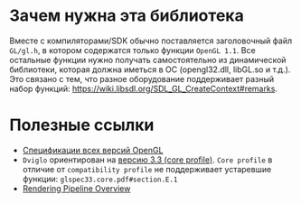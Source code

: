# Зачем нужна эта библиотека

Вместе с компиляторами/SDK обычно поставляется заголовочный файл `GL/gl.h`,
в котором содержатся только функции `OpenGL 1.1`.
Все остальные функции нужно получать самостоятельно из динамической библиотеки, которая
должна иметься в ОС (opengl32.dll, libGL.so и т.д.).
Это связано с тем, что разное оборудование поддерживает разный набор функций:
<https://wiki.libsdl.org/SDL_GL_CreateContext#remarks>.

# Полезные ссылки

* [Спецификации всех версий OpenGL](https://www.khronos.org/registry/OpenGL/specs/gl/)
* `Dviglo` ориентирован на [версию 3.3 (core profile)](https://www.khronos.org/registry/OpenGL/specs/gl/glspec33.core.pdf).
  `Core profile` в отличие от `compatibility profile` не поддерживает устаревшие функции: `glspec33.core.pdf#section.E.1`
* [Rendering Pipeline Overview](https://www.khronos.org/opengl/wiki/Rendering_Pipeline_Overview)
